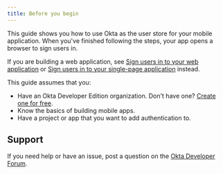 ```yaml
---
title: Before you begin
---
```

This guide shows you how to use Okta as the user store for your mobile application. When you've finished following the steps, your app opens a browser to sign users in.

If you are building a web application, see [Sign users in to your web application](/docs/guides/sign-into-web-app/) or [Sign users in to your single-page application](/docs/guides/sign-into-spa/) instead.

This guide assumes that you:

* Have an Okta Developer Edition organization. Don't have one? [Create one for free](https://developer.okta.com/signup).
* Know the basics of building mobile apps.
* Have a project or app that you want to add authentication to.

<StackSelector snippet="sample"/>

## Support

If you need help or have an issue, post a question on the [Okta Developer Forum](https://devforum.okta.com).

<NextSectionLink/>

